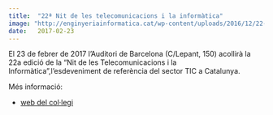 ```yaml
---
title:  "22ª Nit de les telecomunicacions i la informàtica"
image: "http://enginyeriainformatica.cat/wp-content/uploads/2016/12/22-nit-telecos-i-informatics-BASIC.jpg"
date:   2017-02-23
---
```


El 23 de febrer de 2017 l’Auditori de Barcelona (C/Lepant, 150) acollirà la 22a edició de la “Nit de les Telecomunicacions i la Informàtica”,l’esdeveniment de referència del sector TIC a Catalunya.

Més informació:

- [web del col·legi](http://enginyeriainformatica.cat/?p=19899)
